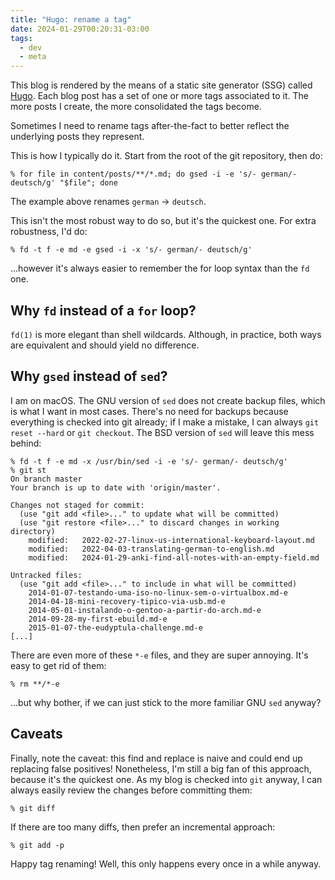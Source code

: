 ```yaml
---
title: "Hugo: rename a tag"
date: 2024-01-29T00:20:31-03:00
tags:
  - dev
  - meta
---
```


This blog is rendered by the means of a static site generator (SSG) called
[Hugo](https://gohugo.io/). Each blog post has a set of one or more tags
associated to it. The more posts I create, the more consolidated the tags become.

Sometimes I need to rename tags after-the-fact to better reflect the underlying
posts they represent.

This is how I typically do it. Start from the root of the git repository, then do:

```shell
% for file in content/posts/**/*.md; do gsed -i -e 's/- german/- deutsch/g' "$file"; done
```

The example above renames `german` -> `deutsch`.

This isn't the most robust way to do so, but it's the quickest one. For extra robustness, I'd do:

```shell
% fd -t f -e md -e gsed -i -x 's/- german/- deutsch/g'
```

...however it's always easier to remember the for loop syntax than the `fd`
one.

## Why `fd` instead of a `for` loop?

`fd(1)` is more elegant than shell wildcards. Although, in practice, both ways
are equivalent and should yield no difference.

## Why `gsed` instead of `sed`?

I am on macOS. The GNU version of `sed` does not create backup files, which is what I want in most cases. There's no need for backups because everything is checked into git already; if I make a mistake, I can always `git reset --hard` or `git checkout`. The BSD version of `sed` will leave this mess behind:

```shell
% fd -t f -e md -x /usr/bin/sed -i -e 's/- german/- deutsch/g'
% git st
On branch master
Your branch is up to date with 'origin/master'.

Changes not staged for commit:
  (use "git add <file>..." to update what will be committed)
  (use "git restore <file>..." to discard changes in working directory)
	modified:   2022-02-27-linux-us-international-keyboard-layout.md
	modified:   2022-04-03-translating-german-to-english.md
	modified:   2024-01-29-anki-find-all-notes-with-an-empty-field.md

Untracked files:
  (use "git add <file>..." to include in what will be committed)
	2014-01-07-testando-uma-iso-no-linux-sem-o-virtualbox.md-e
	2014-04-18-mini-recovery-tipico-via-usb.md-e
	2014-05-01-instalando-o-gentoo-a-partir-do-arch.md-e
	2014-09-28-my-first-ebuild.md-e
	2015-01-07-the-eudyptula-challenge.md-e
[...]
```

There are even more of these `*-e` files, and they are super annoying. It's easy to get rid of them:

```shell
% rm **/*-e
```

...but why bother, if we can just stick to the more familiar GNU `sed` anyway?

## Caveats

Finally, note the caveat: this find and replace is naive and could end up replacing false positives! Nonetheless, I'm still a big fan of this approach, because it's the quickest one. As my blog is checked into `git` anyway, I can always easily review the changes before committing them:

```shell
% git diff
```

If there are too many diffs, then prefer an incremental approach:

```shell
% git add -p
```

Happy tag renaming! Well, this only happens every once in a while anyway.
